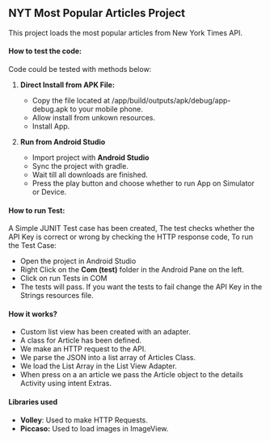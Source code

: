 ## NYT Most Popular Articles Project

This project loads the most popular articles from New York Times API.

#### How to test the code:

Code could be tested with methods below:

1. **Direct Install from APK File:**
	- Copy the file located at /app/build/outputs/apk/debug/app-debug.apk  to your mobile phone.
	- Allow install from unkown resources.
	- Install App.

2. **Run from Android Studio**
	- Import project with **Android Studio**
	- Sync the project with gradle.
	- Wait till all downloads are finished.
	- Press the play button and choose whether to run App on Simulator or Device.


#### How to run Test:
A Simple JUNIT Test case has been created, The test checks whether the API Key is correct or wrong by checking the HTTP response code, To run the Test Case:
   - Open the project in Android Studio
   - Right Click on the **Com (test)** folder in the Android Pane on the left.
   - Click on run Tests in COM
   - The tests will pass. If you want the tests to fail change the API Key in the Strings resources file.



#### How it works?

- Custom list view has been created with an adapter.
- A class for Article has been defined.
- We make an HTTP request to the API.
- We parse the JSON into a list array of Articles Class.
- We load the List Array in the List View Adapter.
- When press on a an article we pass the Article object to the details Activity using intent Extras.

#### Libraries used

- **Volley**: Used to make HTTP Requests.
- **Piccaso:** Used to load images in ImageView.



